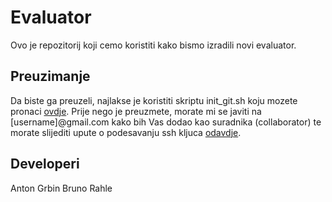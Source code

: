 Evaluator
=========

Ovo je repozitorij koji cemo koristiti kako bismo izradili novi evaluator. 

Preuzimanje
-----------

Da biste ga preuzeli, najlakse je koristiti skriptu init_git.sh koju mozete
pronaci
[ovdje](https://github.com/brahle/eval2/tree/master/scripts/init_git.sh).
Prije nego je preuzmete, morate mi se javiti na [username]@gmail.com kako bih
Vas dodao kao suradnika (collaborator) te morate slijediti upute o podesavanju
ssh kljuca [odavdje](http://help.github.com/linux-key-setup/).

Developeri
----------
Anton Grbin
Bruno Rahle

